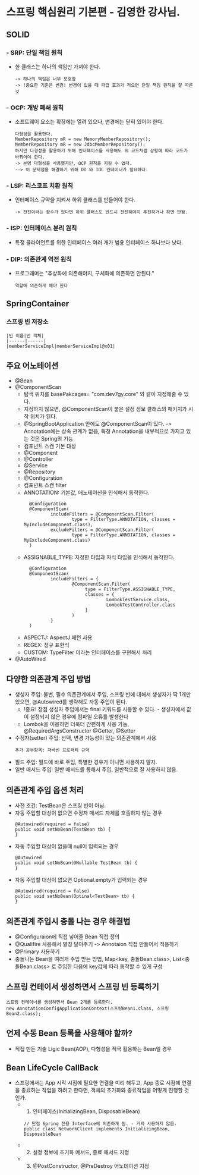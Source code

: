 # 스프링 핵심원리 기본편 - 김영한 강사님.

## SOLID
### - SRP: 단일 책임 원칙
- 한 클래스는 하나의 책임만 가져야 한다. 
    ```
    -> 하나의 책임은 너무 모호함 
    -> !중요한 기준은 변경! 변경이 있을 때 파급 효과가 적으면 단일 책임 원칙을 잘 따른 것
    ```
    
### - OCP: 개방 폐쇄 원칙
- 소프트웨어 요소는 확장에는 열려 있으나, 변경에는 닫혀 있어야 한다.
    ```
    다형성을 활용한다. 
    MemberRepository mR = new MemoryMemberRepository();
    MemberRepository mR = new JdbcMemberRepository();
    하지만 다형성을 활용하기 위해 인터페이스를 사용해도 위 코드처럼 상황에 따라 코드가 바뀌어야 한다.
    -> 분명 다형성을 사용했지만, OCP 원칙을 지킬 수 없다.
    --> 이 문제점을 해결하기 위해 DI 와 IOC 컨테이너가 필요하다. 
    ```
### - LSP: 리스코프 치환 원칙
- 인터페이스 규약을 지켜서 하위 클래스를 만들어야 한다.
    ``` 
    -> 전진이라는 함수가 있다면 하위 클래스도 반드시 전진해야지 후진하거나 하면 안됨.
    ```
### - ISP: 인터페이스 분리 원칙
- 특정 클라이언트를 위한 인터페이스 여러 개가 범용 인터페이스 하나보다 낫다.
### - DIP: 의존관계 역전 원칙
- 프로그래머는 "추상화에 의존해야지, 구체화에 의존하면 안된다."
    ```
    역할에 의존하게 해야 한다
    ```
## SpringContainer
### 스프링 빈 저장소
    |빈 이름|빈 객체|
    |------|------|
    |memberServiceImpl|memberServiceImpl@x01|

## 주요 어노테이션
- @Bean
- @ComponentScan
   - 탐색 위치를 basePakcages= "com.dev7gy.core" 와 같이 지정해줄 수 있다.
   - 지정하지 않으면, @ComponentScan이 붙은 설정 정보 클래스의 패키지가 시작 위치가 된다.
   - @SpringBootApplication 안에도 @ComponentScan이 있다. -> Annotation에는 상속 관계가 없음, 특정 Annotation을 내부적으로 가지고 있는 것은 Spring의 기능
   - 컴포넌트 스캔 기본 대상
    - @Component
    - @Controller
    - @Service
    - @Repository
    - @Configuration
   - 컴포넌트 스캔 filter
    - ANNOTATION: 기본값, 애노테이션을 인식해서 동작한다.
        ```
          @Configuration
          @ComponentScan(
                  includeFilters = @ComponentScan.Filter(
                          type = FilterType.ANNOTATION, classes = MyIncludeComponent.class),
                  excludeFilters = @ComponentScan.Filter(
                          type = FilterType.ANNOTATION, classes = MyExcludeComponent.class)
          )
        ```
    - ASSIGNABLE_TYPE: 지정한 타입과 자식 타입을 인식해서 동작한다.
        ```
          @Configuration
          @ComponentScan(
                  includeFilters = {
                          @ComponentScan.Filter(
                               type = FilterType.ASSIGNABLE_TYPE,
                               classes = {
                                       LombokTestService.class,
                                       LombokTestController.class
                               }
                          )
                  }
          )
        ```
    - ASPECTJ: AspectJ 패턴 사용
    - REGEX: 정규 표현식
    - CUSTOM: TypeFilter 이라는 인터페이스를 구현해서 처리
- @AutoWired

## 다양한 의존관계 주입 방법
- 생성자 주입: 불변, 필수 의존관계에서 주입, 스프링 빈에 대해서 생성자가 딱 1개만 있으면, @Autowired를 생략해도 자동 주입이 된다.
    - !중요! 장점 생성자 주입에서는 final 키워드를 사용할 수 있다. - 생성자에서 값이 설정되지 않은 경우에 컴파일 오류를 발생한다
    - Lombok을 이용하면 더욱더 간편하게 사용 가능, @RequiredArgsConstructor @Getter, @Setter
- 수정자(setter) 주입: 선택, 변경 가능성이 있는 의존관계에서 사용
    ```
    추가 공부항목: 자바빈 프로퍼티 규약
    ```
- 필드 주입: 필드에 바로 주입, 특별한 경우가 아니면 사용하지 말자.
- 일반 매서드 주입: 일반 매서드를 통해서 주입, 일반적으로 잘 사용하지 않음.

## 의존관계 주입 옵션 처리
- 사전 조건: TestBean은 스프링 빈이 아님.
- 자동 주입할 대상이 없으면 수정자 매서드 자체를 호출하지 않는 경우
    ```
    @Autowired(required = false)
    public void setNoBean(TestBean tb) {
    }
    ```
- 자동 주입할 대상이 없을때 null이 입력되는 경우
    ```
    @Autowired
    public void setNoBean(@Nullable TestBean tb) {
    }
    ```
- 자동 주입할 대상이 없으면 Optional.empty가 입력되는 경우
    ```
    @Autowired(required = false)
    public void setNoBean(Optinal<TestBean> tb) {
    }
    ```
## 의존관계 주입시 충돌 나는 경우 해결법
- @Configuraion에 직접 넣어줄 Bean 직접 정의
- @Qualifire 사용해서 별칭 달아주기 -> Annotaion 직접 만들어서 적용하기
- @Primary 사용하기  
- 충돌나는 Bean을 여러개 주입 받는 방법, Map<key, 충돌Bean.class>, List<충돌Bean.class> 로 주입한 다음에 key값에 따라 동작할 수 있게 구성

## 스프링 컨테이서 생성하면서 스프링 빈 등록하기
```
스프링 컨테이너를 생성하면서 Bean 2개를 등록한다.
new AnnotationConfigApplicationContext(스프링Bean1.class, 스프링Bean2.class);
```

## 언제 수동 Bean 등록을 사용해야 할까?
- 직접 만든 기술 Ligic Bean(AOP), 다형성을 적극 활용하는 Bean일 경우

## Bean LifeCycle CallBack
- 스프링에서는 App 시작 시점에 필요한 연결을 미리 해두고, App 종료 시점에 연결을 종료하는 작업을 하려고 한다면, 객체의 초기화와 종료작업을 어떻게 진행할 것인가.
    - 1. 인터페이스(InitializingBean, DisposableBean)
        ```
      // 단점 Spring 전용 Interface에 의존하게 됨. - 거의 사용하지 않음.
      public class NetworkClient implements InitializingBean, DisposableBean
        ```
    - 2. 설정 정보에 초기화 메서드, 종료 매서드 지정
    - 3. @PostConstructor, @PreDestroy 어노테이션 지정
